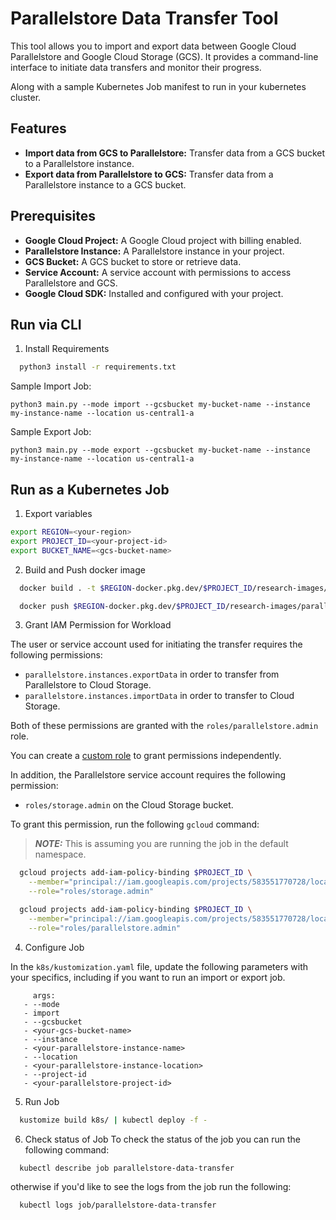 # Parallelstore Data Transfer Tool

This tool allows you to import and export data between Google Cloud Parallelstore and Google Cloud Storage (GCS). It provides a command-line interface to initiate data transfers and monitor their progress.

Along with a sample Kubernetes Job manifest to run in your kubernetes cluster.

## Features

* **Import data from GCS to Parallelstore:** Transfer data from a GCS bucket to a Parallelstore instance.
* **Export data from Parallelstore to GCS:** Transfer data from a Parallelstore instance to a GCS bucket.

## Prerequisites

* **Google Cloud Project:** A Google Cloud project with billing enabled.
* **Parallelstore Instance:** A Parallelstore instance in your project.
* **GCS Bucket:** A GCS bucket to store or retrieve data.
* **Service Account:** A service account with permissions to access Parallelstore and GCS.
* **Google Cloud SDK:**  Installed and configured with your project.

## Run via CLI
  1. Install Requirements
  ```bash
    python3 install -r requirements.txt
  ```
  Sample Import Job:
  ```
  python3 main.py --mode import --gcsbucket my-bucket-name --instance my-instance-name --location us-central1-a
  ```
  Sample Export Job:
  ```
  python3 main.py --mode export --gcsbucket my-bucket-name --instance my-instance-name --location us-central1-a
  ```
## Run as a Kubernetes Job

  1. Export variables

  ```bash
  export REGION=<your-region>
  export PROJECT_ID=<your-project-id>
  export BUCKET_NAME=<gcs-bucket-name>
  ```
  2. Build and Push docker image

  ```bash
    docker build . -t $REGION-docker.pkg.dev/$PROJECT_ID/research-images/parallelstore-transfer

    docker push $REGION-docker.pkg.dev/$PROJECT_ID/research-images/parallelstore-transfer
  ```
 3. Grant IAM Permission for Workload

  The user or service account used for initiating the transfer requires the following permissions:
  - `parallelstore.instances.exportData` in order to transfer from Parallelstore to Cloud Storage.
  - `parallelstore.instances.importData` in order to transfer to Cloud Storage.

  Both of these permissions are granted with the `roles/parallelstore.admin` role.

  You can create a [custom role](https://cloud.google.com/iam/docs/creating-custom-roles) to grant permissions independently.

  In addition, the Parallelstore service account requires the following permission:

  - `roles/storage.admin` on the Cloud Storage bucket.

  To grant this permission, run the following `gcloud` command:

  > **_NOTE:_** This is assuming you are running the job in the default namespace.

  ```bash
    gcloud projects add-iam-policy-binding $PROJECT_ID \
      --member="principal://iam.googleapis.com/projects/583551770728/locations/global/workloadIdentityPools/$PROJECT_ID.svc.id.goog/subject/ns/default/sa/parallelstore-data-transfer" \
      --role="roles/storage.admin"

    gcloud projects add-iam-policy-binding $PROJECT_ID \
      --member="principal://iam.googleapis.com/projects/583551770728/locations/global/workloadIdentityPools/$PROJECT_ID.svc.id.goog/subject/ns/default/sa/parallelstore-data-transfer" \
      --role="roles/parallelstore.admin"

  ```

  4. Configure Job

  In the `k8s/kustomization.yaml` file, update the following parameters with your specifics, including if you want to run an import or export job.

 ```
      args:
    - --mode
    - import
    - --gcsbucket
    - <your-gcs-bucket-name>
    - --instance
    - <your-parallelstore-instance-name>
    - --location
    - <your-parallelstore-instance-location>
    - --project-id
    - <your-parallelstore-project-id>

  ```


 5. Run Job

  ```bash
    kustomize build k8s/ | kubectl deploy -f -
  ```
 6. Check status of Job
  To check the status of the job you can run the following command:
  ```bash
    kubectl describe job parallelstore-data-transfer
  ```
  otherwise if you'd like to see the logs from the job run the following:
  ```bash
    kubectl logs job/parallelstore-data-transfer
  ```
